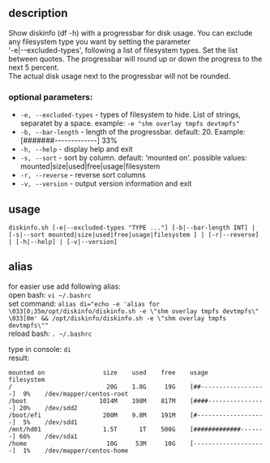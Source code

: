 ## description
Show diskinfo (df -h) with a progressbar for disk usage. You can exclude any filesystem type you want by setting the parameter <br>
'-e|--excluded-types', following a list of filesystem types. Set the list between quotes. The progressbar will round up or down the progress to the next 5 percent.<br>
The actual disk usage next to the progressbar will not be rounded.<br>

### optional parameters:
* `-e, --excluded-types` - types of filesystem to hide. List of strings, separatet by a space. example: `-e "shm overlay tmpfs devtmpfs"`
* `-b, --bar-length` - length of the progressbar. default: 20. Example: [#######-------------] 33%
* `-h, --help` - display help and exit
* `-s, --sort` - sort by column. default:  'mounted on'. possible values: mounted|size|used|free|usage|filesystem
* `-r, --reverse` - reverse sort columns
* `-v, --version` - output version information and exit

## usage
`diskinfo.sh [-e|--excluded-types "TYPE ..."] [-b|--bar-length INT] | [-s|--sort mounted|size|used|free|usage|filesystem ] | [-r|--reverse] | [-h|--help] | [-v|--version]`

## alias
for easier use add following alias:<br>
open bash: `vi ~/.bashrc`<br>
set command: `alias di="echo -e 'alias for \033[0;35m/opt/diskinfo/diskinfo.sh -e \"shm overlay tmpfs devtmpfs\" \033[0m' && /opt/diskinfo/diskinfo.sh -e \"shm overlay tmpfs devtmpfs\""
`<br>
reload bash: `. ~/.bashrc`

type in console: `di`<br>
result:<br>
```
mounted on                size    used    free    usage                         filesystem
/                          20G    1.8G     19G    [##------------------]  9%    /dev/mapper/centos-root
/boot                    1014M    198M    817M    [####----------------] 20%    /dev/sdd2
/boot/efi                 200M    9.8M    191M    [#-------------------]  5%    /dev/sdd1
/mnt/hd01                 1.5T      1T    500G    [#############-------] 66%    /dev/sda1
/home                      10G     53M     10G    [--------------------]  1%    /dev/mapper/centos-home
```


